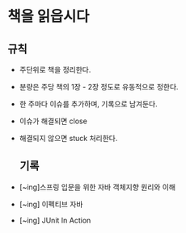 # 책을 읽읍시다

## 규칙

* 주단위로 책을 정리한다.

* 분량은 주당 책의 1장 - 2장 정도로 유동적으로 정한다.

* 한 주마다 이슈를 추가하며, 기록으로 남겨둔다.

* 이슈가 해결되면 close

* 해결되지 않으면 stuck 처리한다.

  ## 기록

* [~ing]스프링 입문을 위한 자바 객체지향 원리와 이해
* [~ing] 이펙티브 자바
* [~ing] JUnit In Action

  
    
